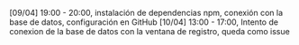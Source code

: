 [09/04] 19:00 - 20:00, instalación de dependencias npm, conexión con la base de datos, configuración en GitHub 
[10/04] 13:00 - 17:00, Intento de conexion de la base de datos con la ventana de registro, queda como issue